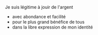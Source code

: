 
Je suis légitime à jouir de l'argent 
- avec abondance et facilité
- pour le plus grand bénéfice de tous
- dans la libre expression de mon identité


